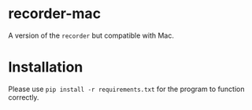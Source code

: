 # recorder-mac
A version of the `recorder` but compatible with Mac.

# Installation
Please use `pip install -r requirements.txt` for the program to function correctly.
